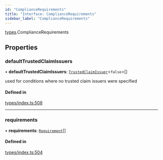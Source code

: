 ```yaml
---
id: "ComplianceRequirements"
title: "Interface: ComplianceRequirements"
sidebar_label: "ComplianceRequirements"
---
```


[types](../../../modules/Types/Types.md).ComplianceRequirements

## Properties

### defaultTrustedClaimIssuers

• **defaultTrustedClaimIssuers**: [`TrustedClaimIssuer`](../TrustedClaimIssuer/TrustedClaimIssuer.md)\<``false``\>[]

used for conditions where no trusted claim issuers were specified

#### Defined in

[types/index.ts:508](https://github.com/PolymeshAssociation/polymesh-sdk/blob/968f8d70c/src/types/index.ts#L508)

___

### requirements

• **requirements**: [`Requirement`](../Requirement/Requirement.md)[]

#### Defined in

[types/index.ts:504](https://github.com/PolymeshAssociation/polymesh-sdk/blob/968f8d70c/src/types/index.ts#L504)
